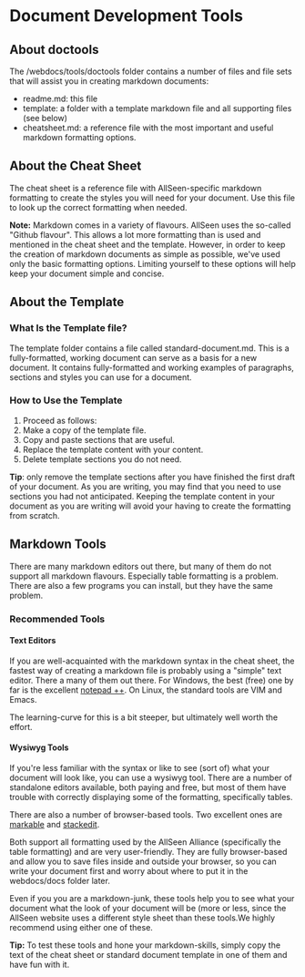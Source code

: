 # Document Development Tools

## About doctools

The /webdocs/tools/doctools folder contains a number of files and file sets that will
assist you in creating markdown documents:

* readme.md: this file
* template: a folder with a template markdown file and all supporting files (see below)
* cheatsheet.md: a reference file with the most important and useful markdown formatting
  options.

## About the Cheat Sheet

The cheat sheet is a reference file with AllSeen-specific markdown formatting to create
the styles you will need for your document. Use this file to look up the correct formatting
when needed.

**Note:** Markdown comes in a variety of flavours. AllSeen uses the so-called "Github flavour".
This allows a lot more formatting than is used and mentioned in the cheat sheet and the template.
However, in order to keep the creation of markdown documents as simple as possible, we've used
only the basic formatting options. Limiting yourself to these options will help keep your document
simple and concise.

## About the Template

### What Is the Template file?

The template folder contains a file called standard-document.md. This is a fully-formatted,
working document can serve as a basis for a new document. It contains fully-formatted and
working examples of paragraphs, sections and styles you can use for a document.

### How to Use the Template

1. Proceed as follows:
2. Make a copy of the template file.
3. Copy and paste sections that are useful.
4. Replace the template content with your content.
5. Delete template sections you do not need.

**Tip**: only remove the template sections after you have finished the first draft of your
document. As you are writing, you may find that you need to use sections you had not
anticipated. Keeping the template content in your document as you are writing will avoid
your having to create the formatting from scratch.

## Markdown Tools

There are many markdown editors out there, but many of them do not support all markdown
flavours. Especially table formatting is a problem. 
There are also a few programs you can install, but they have the same problem.

### Recommended Tools

#### Text Editors

If you are well-acquainted with the markdown syntax in the cheat sheet, the fastest
way of creating a markdown file is probably using a "simple" text editor.
There a many of them out there. For Windows, the best (free) one by far is the excellent
[notepad ++][np]. On Linux, the standard tools are VIM and Emacs.

The learning-curve for this is a bit steeper, but ultimately well worth the effort.

#### Wysiwyg Tools

If you're less familiar with the syntax or like to see (sort of) what your document will
look like, you can use a wysiwyg tool. There are a number of standalone editors available,
both paying and free, but most of them have trouble with correctly displaying some of the
formatting, specifically tables.

There are also a number of browser-based tools. Two excellent ones are [markable][mk] and [stackedit][se]. 

Both support all formatting used by the AllSeen Alliance (specifically the table formatting)
and are very user-friendly. They are fully browser-based and allow you to save files inside
and outside your browser, so you can write your document first and worry about where to put
it in the webdocs/docs folder later.

Even if you you are a markdown-junk, these tools help you to see what your document
what the look of your document will be (more or less, since the AllSeen website uses a
different style sheet than these tools.We highly recommend using either one of these.

**Tip:** To test these tools and hone your markdown-skills, simply copy the text of the
cheat sheet or standard document template in one of them and have fun with it.

[se]: https://stackedit.io/editor#
[np]: http://notepad-plus-plus.org/
[mk]: http://markable.in/

